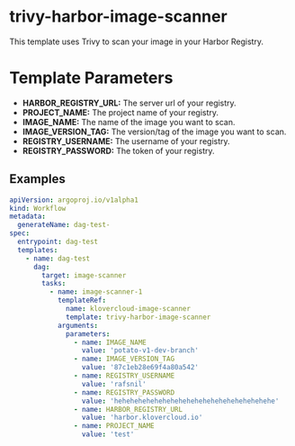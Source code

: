 # trivy-harbor-image-scanner
This template uses Trivy to scan your image in your Harbor Registry.

# Template Parameters
- **HARBOR_REGISTRY_URL:** The server url of your registry.
- **PROJECT_NAME:** The project name of your registry.
- **IMAGE_NAME:** The name of the image you want to scan.
- **IMAGE_VERSION_TAG:** The version/tag of the image you want to scan.
- **REGISTRY_USERNAME:** The username of your registry.
- **REGISTRY_PASSWORD:** The token of your registry.

## Examples
```yaml  
apiVersion: argoproj.io/v1alpha1
kind: Workflow
metadata:
  generateName: dag-test-
spec:
  entrypoint: dag-test
  templates:
    - name: dag-test
      dag:
        target: image-scanner
        tasks:
          - name: image-scanner-1
            templateRef:
              name: klovercloud-image-scanner
              template: trivy-harbor-image-scanner
            arguments:
              parameters:
                - name: IMAGE_NAME
                  value: 'potato-v1-dev-branch'
                - name: IMAGE_VERSION_TAG
                  value: '87c1eb28e69f4a80a542'
                - name: REGISTRY_USERNAME
                  value: 'rafsnil'
                - name: REGISTRY_PASSWORD
                  value: 'hehehehehehehehehehehehehehehehehehehehe'
                - name: HARBOR_REGISTRY_URL
                  value: 'harbor.klovercloud.io'
                - name: PROJECT_NAME
                  value: 'test'
```